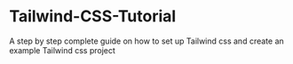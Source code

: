 # Tailwind-CSS-Tutorial
A step by step complete guide on how to set up Tailwind css and create an example Tailwind css project
